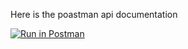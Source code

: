 Here is the poastman api documentation

[![Run in Postman](https://run.pstmn.io/button.svg)]([https://documenter.getpostman.com/view/28283450/2s9Yyqk3R1](https://documenter.getpostman.com/view/28283450/2s9YyvBfrd)https://documenter.getpostman.com/view/28283450/2s9YyvBfrd)
